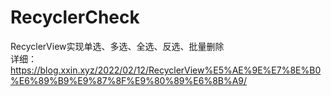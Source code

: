 # RecyclerCheck
RecyclerView实现单选、多选、全选、反选、批量删除
<br>
详细：https://blog.xxin.xyz/2022/02/12/RecyclerView%E5%AE%9E%E7%8E%B0%E6%89%B9%E9%87%8F%E9%80%89%E6%8B%A9/

